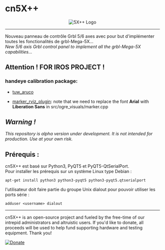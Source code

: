 # cn5X++

<p align="center">
  <img src="https://github.com/fra589/cn5X/blob/master/images/XYZAB.svg" alt="5X++ Logo" />
</p>  

-------------

Nouveau panneau de contrôle Grbl 5/6 axes avec pour but d'implémenter toutes les fonctionalités de grbl-Mega-5X...  
*New 5/6 axis Grbl control panel to implement all the grbl-Mega-5X capabilities...*

## Attention ! FOR IROS PROJECT !

### handeye calibration package:
* [tuw\_aruco](http://wiki.ros.org/tuw_aruco?distro=melodic)

* [marker\_rviz\_plugin](http://wiki.ros.org/marker_rviz_plugin): note that we need to replace the font **Arial** with **Liberation Sans** in src/ogre_visuals/marker.cpp

## *Warning !*
*This repository is alpha version under development. It is not intended for production.
Use at your own risk.*

## Prérequis :
cn5X++ est basé sur Python3, PyQT5 et PyQT5-QtSerialPort.  
Pour installer les prérequis sur un système Linux type Debian :
```
apt-get install python3 python3-pyqt5 python3-pyqt5.qtserialport
```

l'utilisateur doit faire partie du groupe Unix dialout pour pouvoir utiliser les ports série :  
```
adduser <username> dialout
```

-------------
cn5X++ is an open-source project and fueled by the free-time of our intrepid administrators and altruistic users. If you'd like to donate, all proceeds will be used to help fund supporting hardware and testing equipment. Thank you!

[![Donate](https://www.paypalobjects.com/en_US/i/btn/btn_donate_LG.gif)](https://paypal.me/pools/c/842hNSm2It)
